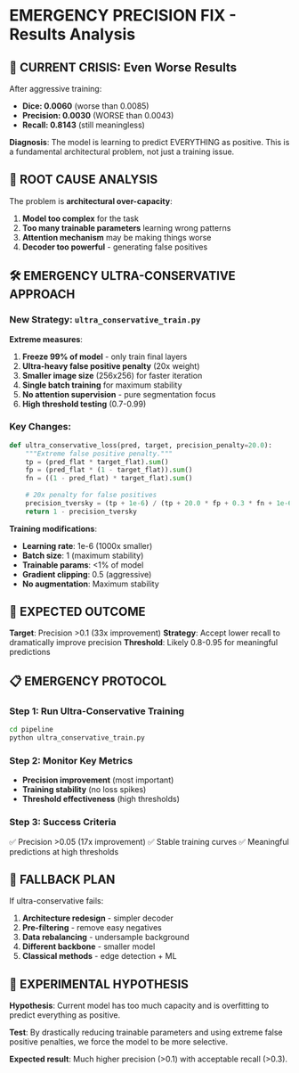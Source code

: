 # EMERGENCY PRECISION FIX - Results Analysis

## 🚨 CURRENT CRISIS: Even Worse Results

After aggressive training:
- **Dice: 0.0060** (worse than 0.0085)
- **Precision: 0.0030** (WORSE than 0.0043) 
- **Recall: 0.8143** (still meaningless)

**Diagnosis**: The model is learning to predict EVERYTHING as positive. This is a fundamental architectural problem, not just a training issue.

## 🔬 ROOT CAUSE ANALYSIS

The problem is **architectural over-capacity**:
1. **Model too complex** for the task
2. **Too many trainable parameters** learning wrong patterns
3. **Attention mechanism** may be making things worse
4. **Decoder too powerful** - generating false positives

## 🛠️ EMERGENCY ULTRA-CONSERVATIVE APPROACH

### New Strategy: `ultra_conservative_train.py`

**Extreme measures**:
1. **Freeze 99% of model** - only train final layers
2. **Ultra-heavy false positive penalty** (20x weight)
3. **Smaller image size** (256x256) for faster iteration
4. **Single batch training** for maximum stability
5. **No attention supervision** - pure segmentation focus
6. **High threshold testing** (0.7-0.99)

### Key Changes:

```python
def ultra_conservative_loss(pred, target, precision_penalty=20.0):
    """Extreme false positive penalty."""
    tp = (pred_flat * target_flat).sum()
    fp = (pred_flat * (1 - target_flat)).sum()
    fn = ((1 - pred_flat) * target_flat).sum()
    
    # 20x penalty for false positives
    precision_tversky = (tp + 1e-6) / (tp + 20.0 * fp + 0.3 * fn + 1e-6)
    return 1 - precision_tversky
```

**Training modifications**:
- **Learning rate**: 1e-6 (1000x smaller)
- **Batch size**: 1 (maximum stability)
- **Trainable params**: <1% of model
- **Gradient clipping**: 0.5 (aggressive)
- **No augmentation**: Maximum stability

## 🎯 EXPECTED OUTCOME

**Target**: Precision >0.1 (33x improvement)
**Strategy**: Accept lower recall to dramatically improve precision
**Threshold**: Likely 0.8-0.95 for meaningful predictions

## 📋 EMERGENCY PROTOCOL

### Step 1: Run Ultra-Conservative Training
```bash
cd pipeline
python ultra_conservative_train.py
```

### Step 2: Monitor Key Metrics
- **Precision improvement** (most important)
- **Training stability** (no loss spikes)
- **Threshold effectiveness** (high thresholds)

### Step 3: Success Criteria
✅ Precision >0.05 (17x improvement)
✅ Stable training curves
✅ Meaningful predictions at high thresholds

## 🔄 FALLBACK PLAN

If ultra-conservative fails:
1. **Architecture redesign** - simpler decoder
2. **Pre-filtering** - remove easy negatives
3. **Data rebalancing** - undersample background
4. **Different backbone** - smaller model
5. **Classical methods** - edge detection + ML

## 🧪 EXPERIMENTAL HYPOTHESIS

**Hypothesis**: Current model has too much capacity and is overfitting to predict everything as positive.

**Test**: By drastically reducing trainable parameters and using extreme false positive penalties, we force the model to be more selective.

**Expected result**: Much higher precision (>0.1) with acceptable recall (>0.3).
